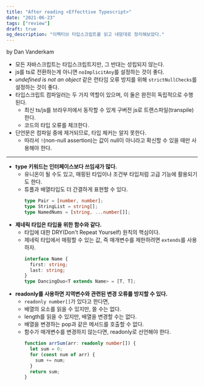 ```yaml
---
title: "After reading <Effecttive Typescript>"
date: "2021-06-23"
tags: ["review"]
draft: true
og_description: "이펙티브 타입스크립트를 읽고 내맘대로 정리해보았다."
---
```


by Dan Vanderkam

- 모든 자바스크립트는 타입스크립트지만, 그 반대는 성립되지 않는다.
- js를 ts로 전환하는게 아니면 `noImplicitAny`를 설정하는 것이 좋다.
- _undefined is not an object_ 같은 런타임 오류 방지를 위해 `strictNullChecks`를 설정하는 것이 좋다.
- 타입스크립트 컴파일러는 두 가지 역할이 있으며, 이 둘은 완전히 독립적으로 수행된다.
  - 최신 ts/js를 브라우저에서 동작할 수 있게 구버전 js로 트랜스파일(transpile)한다.
  - 코드의 타입 오류를 체크한다.
- 단언문은 컴파일 중에 제거되므로, 타입 체커는 알지 못한다.
  - 따라서 `!`(non-null assertion)는 값이 null이 아니라고 확신할 수 있을 때만 사용해야 한다.

<hr />

- **type 키워드는 인터페이스보다 쓰임새가 많다.**
  - 유니온이 될 수도 있고, 매핑된 타입이나 조건부 타입처럼 고급 기능에 활용되기도 한다.
  - 튜플과 배열타입도 더 간결하게 표현할 수 있다.
    ```ts
    type Pair = [number, number];
    type StringList = string[];
    type NamedNums = [string, ...number[]];
    ```
- **제네릭 타입은 타입을 위한 함수와 같다.**
  - 타입에 대한 DRY(Don't Repeat Yourself) 원칙의 핵심이다.
  - 제네릭 타입에서 매핑할 수 있는 값, 즉 매개변수를 제한하려면 `extends`를 사용하자.
    ```ts
    interface Name {
      first: string;
      last: string;
    }
    type DancingDuo<T extends Name> = [T, T];
    ```
- **readonly를 사용하면 지역변수와 관련된 변경 오류를 방지할 수 있다.**
  - `readonly number[]`가 있다고 한다면,
  - 배열의 요소를 읽을 수 있지만, 쓸 수는 없다.
  - length를 읽을 수 있지만, 배열을 변경할 수는 없다.
  - 배열을 변경하는 pop과 같은 메서드를 호출할 수 없다.
  - 함수가 매개변수를 변경하지 않는다면, readonly로 선언해야 한다.
    ```ts
    function arrSum(arr: readonly number[]) {
      let sum = 0;
      for (const num of arr) {
        sum += num;
      }
      return sum;
    }
    ```

